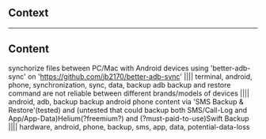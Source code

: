 
## Context

-----

## Content

synchorize files between PC/Mac with Android devices using 'better-adb-sync' on 'https://github.com/jb2170/better-adb-sync' |||| terminal, android, phone, synchronization, sync, data, backup
adb backup and restore command are not reliable between different brands/models of devices |||| android, adb, backup
backup android phone content via 'SMS Backup & Restore'(tested) and (untested that could backup both SMS/Call-Log and App/App-Data)Helium(?freemium?) and (?must-paid-to-use)Swift Backup |||| hardware, android, phone, backup, sms, app, data, potential-data-loss
